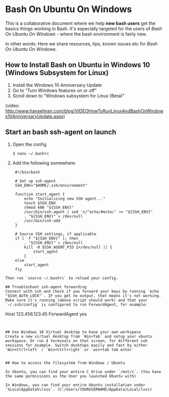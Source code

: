 # Bash On Ubuntu On Windows 
This is a collaborative document where we help **new bash users** get the basics things working in Bash. It's especially targeted for the users of *Bash On Ubuntu On Windows* - where the bash environment is fairly new.

In other words: Here we share resources, tips, known issues etc for *Bash On Ubuntu On Windows*.


## How to Install Bash on Ubuntu in Windows 10 (Windows Subsystem for Linux)
1. Install the Windows 10 Anniversary Update
2. Go to "Turn Windows features on or off"
3. Scroll down to "Windows subsystem for Linux (Beta)" 
 

(video: http://www.hanselman.com/blog/VIDEOHowToRunLinuxAndBashOnWindows10AnniversaryUpdate.aspx)

## Start an bash ssh-agent on launch
1. Open the config  

    `$ nano ~/.bashrc`

2. Add the following somewhere:
   ``` 
    #!/bin/bash
    
    # Set up ssh-agent
    SSH_ENV="$HOME/.ssh/environment"
    
    function start_agent {
        echo "Initializing new SSH agent..."
        touch $SSH_ENV
        chmod 600 "${SSH_ENV}"
        /usr/bin/ssh-agent | sed 's/^echo/#echo/' >> "${SSH_ENV}"
        . "${SSH_ENV}" > /dev/null
        /usr/bin/ssh-add
    }
    
    # Source SSH settings, if applicable
    if [ -f "${SSH_ENV}" ]; then
        . "${SSH_ENV}" > /dev/null
        kill -0 $SSH_AGENT_PID 2>/dev/null || {
            start_agent
        }
    else
        start_agent
    fiy
```
Then run `source ~/.bashrc` to reload your config.

## Troubleshoot ssh-agent forwarding
Connect with ssh and check if you forward your keys by running `echo "$SSH_AUTH_LOCK"`. IF you get no output, that means it's not working. Make sure it's running (above script should work) and that your `~/.ssh/config` is configured to run ForwardAgent, for example:

```
Host 123.456.123.45
 ForwardAgent yes
```


## Use Windows 10 Virtual desktop to have your own workspace
Create a new virtual desktop from `Win+Tab` and setup your ubuntu workspace. Or run 4 terminals on that screen, for different ssh sessions for example. Switch desktops easily and fast by either `Win+Ctrl+left` / `Win+Ctrl+right` or `win+tab tab enter`


## How to access the filesystem from Windows / Ubuntu

In Ubuntu, you can find your entire C drive under `/mnt/c`. (You have the same permissions as the User you launched Ubuntu with)

In Windows, you can find your entire Ubuntu installation under `%LocalAppData%\lxss`. (C:/Users/YOURUSERNAME/AppData/Local/lxss)
